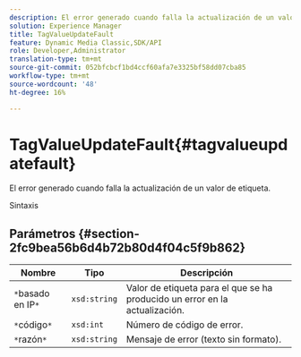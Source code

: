 ```yaml
---
description: El error generado cuando falla la actualización de un valor de etiqueta.
solution: Experience Manager
title: TagValueUpdateFault
feature: Dynamic Media Classic,SDK/API
role: Developer,Administrator
translation-type: tm+mt
source-git-commit: 052bfcbcf1bd4ccf60afa7e3325bf58dd07cba85
workflow-type: tm+mt
source-wordcount: '48'
ht-degree: 16%

---
```



# TagValueUpdateFault{#tagvalueupdatefault}

El error generado cuando falla la actualización de un valor de etiqueta.

Sintaxis

## Parámetros {#section-2fc9bea56b6d4b72b80d4f04c5f9b862}

| Nombre | Tipo | Descripción |
|---|---|---|
| `*`basado en IP`*` | `xsd:string` | Valor de etiqueta para el que se ha producido un error en la actualización. |
| `*`código`*` | `xsd:int` | Número de código de error. |
| `*`razón`*` | `xsd:string` | Mensaje de error (texto sin formato). |

